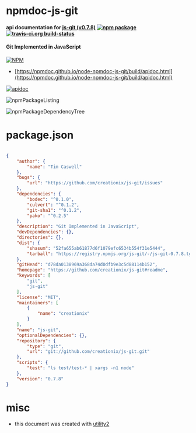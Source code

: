 # npmdoc-js-git

#### api documentation for  [js-git (v0.7.8)](https://github.com/creationix/js-git#readme)  [![npm package](https://img.shields.io/npm/v/npmdoc-js-git.svg?style=flat-square)](https://www.npmjs.org/package/npmdoc-js-git) [![travis-ci.org build-status](https://api.travis-ci.org/npmdoc/node-npmdoc-js-git.svg)](https://travis-ci.org/npmdoc/node-npmdoc-js-git)

#### Git Implemented in JavaScript

[![NPM](https://nodei.co/npm/js-git.png?downloads=true&downloadRank=true&stars=true)](https://www.npmjs.com/package/js-git)

- [https://npmdoc.github.io/node-npmdoc-js-git/build/apidoc.html](https://npmdoc.github.io/node-npmdoc-js-git/build/apidoc.html)

[![apidoc](https://npmdoc.github.io/node-npmdoc-js-git/build/screenCapture.buildCi.browser.%252Ftmp%252Fbuild%252Fapidoc.html.png)](https://npmdoc.github.io/node-npmdoc-js-git/build/apidoc.html)

![npmPackageListing](https://npmdoc.github.io/node-npmdoc-js-git/build/screenCapture.npmPackageListing.svg)

![npmPackageDependencyTree](https://npmdoc.github.io/node-npmdoc-js-git/build/screenCapture.npmPackageDependencyTree.svg)



# package.json

```json

{
    "author": {
        "name": "Tim Caswell"
    },
    "bugs": {
        "url": "https://github.com/creationix/js-git/issues"
    },
    "dependencies": {
        "bodec": "^0.1.0",
        "culvert": "^0.1.2",
        "git-sha1": "^0.1.2",
        "pako": "^0.2.5"
    },
    "description": "Git Implemented in JavaScript",
    "devDependencies": {},
    "directories": {},
    "dist": {
        "shasum": "52fa655ab61877d6f1079efc6534b554f31e5444",
        "tarball": "https://registry.npmjs.org/js-git/-/js-git-0.7.8.tgz"
    },
    "gitHead": "d78da0138969a368da74d0dfb9e3c5d88114b152",
    "homepage": "https://github.com/creationix/js-git#readme",
    "keywords": [
        "git",
        "js-git"
    ],
    "license": "MIT",
    "maintainers": [
        {
            "name": "creationix"
        }
    ],
    "name": "js-git",
    "optionalDependencies": {},
    "repository": {
        "type": "git",
        "url": "git://github.com/creationix/js-git.git"
    },
    "scripts": {
        "test": "ls test/test-* | xargs -n1 node"
    },
    "version": "0.7.8"
}
```



# misc
- this document was created with [utility2](https://github.com/kaizhu256/node-utility2)

